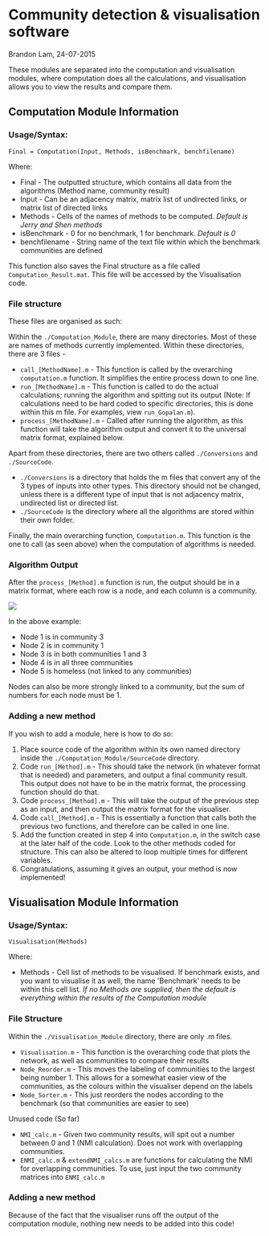 # Community detection & visualisation software
Brandon Lam, 24-07-2015

These modules are separated into the computation and visualisation modules, where computation does all the calculations, and visualisation allows you to view the results and compare them.

## Computation Module Information ##

### Usage/Syntax: ###

```
Final = Computation(Input, Methods, isBenchmark, benchfilename)
```

Where:

* Final -	The outputted structure, which contains all data from the algorithms (Method name, community result)
* Input -	Can be an adjacency matrix, matrix list of undirected links, or matrix list of directed links
* Methods -	Cells of the names of methods to be computed. *Default is Jerry and Shen methods*
* isBenchmark -	0 for no benchmark, 1 for benchmark. *Default is 0*
* benchfilename - String name of the text file within which the benchmark communities are defined

This function also saves the Final structure as a file called `Computation_Result.mat`. This file will be accessed by the Visualisation code. 

### File structure ###


These files are organised as such:

Within the `./Computation_Module`, there are many directories. Most of these are names of methods currently implemented. Within these directories, there are 3 files - 

* `call_[MethodName].m` - This function is called by the overarching `computation.m` function. It simplifies the entire process down to one line.
* `run_[MethodName].m` - This function is called to do the actual calculations; running the algorithm and spitting out its output (Note: If calculations need to be hard coded to specific directories, this is done within this m file. For examples, view `run_Gopalan.m`).
* `process_[MethodName].m` - Called after running the algorithm, as this function will take the algorithm output and convert it to the universal matrix format, explained below.

Apart from these directories, there are two others called `./Conversions` and `./SourceCode`.

* `./Conversions` is a directory that holds the m files that convert any of the 3 types of inputs into other types. This directory should not be changed, unless there is a different type of input that is not adjacency matrix, undirected list or directed list.
* `./SourceCode` is the directory where all the algorithms are stored within their own folder. 

Finally, the main overarching function, `Computation.m`. This function is the one to call (as seen above) when the computation of algorithms is needed. 

### Algorithm Output ###

After the `process_[Method].m` function is run, the output should be in a matrix format, where each row is a node, and each column is a community.

![](http://i.imgur.com/LP5r46R.png?1)

In the above example:

* Node 1 is in community 3
* Node 2 is in community 1
* Node 3 is in both communities 1 and 3
* Node 4 is in all three communities
* Node 5 is homeless (not linked to any communities)

Nodes can also be more strongly linked to a community, but the sum of numbers for each node must be 1.

### Adding a new method

If you wish to add a module, here is how to do so:

1. Place source code of the algorithm within its own named directory inside  the `./Computation_Module/SourceCode` directory. 
2. Code `run_[Method].m` - This should take the network (in whatever format that is needed) and parameters, and output a final community result. This output does not have to be in the matrix format, the processing function should do that. 
3. Code `process_[Method].m` - This will take the output of the previous step as an input, and then output the matrix format for the visualiser.
4. Code `call_[Method].m` - This is essentially a function that calls both the previous two functions, and therefore can be called in one line.
5. Add the function created in step 4 into `Computation.m`, in the switch case at the later half of the code. Look to the other methods coded for structure. This can also be altered to loop multiple times for different variables.
6. Congratulations, assuming it gives an output, your method is now implemented!


## Visualisation Module Information ##

### Usage/Syntax: ###

```
Visualisation(Methods)
```

Where:

* Methods - Cell list of methods to be visualised. If benchmark exists, and you want to visualise it as well, the name 'Benchmark' needs to be within this cell list. *If no Methods are supplied, then the default is everything within the results of the Computation module*

### File Structure ###

Within the `./Visualisation_Module` directory, there are only .m files.

* `Visualisation.m` - This function is the overarching code that plots the network, as well as communities to compare their results
* `Node_Reorder.m` - This moves the labeling of communities to the largest being number 1. This allows for a somewhat easier view of the communities, as the colours within the visualiser depend on the labels
* `Node_Sorter.m` - This just reorders the nodes according to the benchmark (so that communities are easier to see)

Unused code (So far)

* `NMI_calc.m` - Given two community results, will spit out a number between 0 and 1 (NMI calculation). Does not work with overlapping communities.
* `ENMI_calc.m` & `extendNMI_calcs.m` are functions for calculating the NMI for overlapping communities. To use, just input the two community matrices into `ENMI_calc.m`

### Adding a new method

Because of the fact that the visualiser runs off the output of the computation module, nothing new needs to be added into this code!